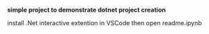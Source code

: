 **simple project to demonstrate dotnet project creation**


install .Net interactive extention in VSCode
then open readme.ipynb
